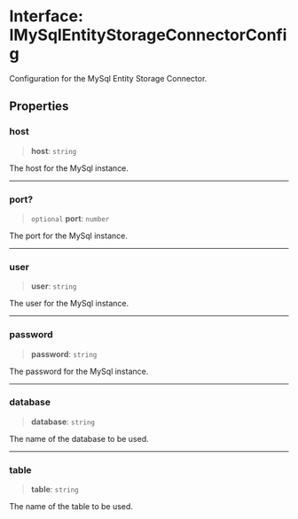 # Interface: IMySqlEntityStorageConnectorConfig

Configuration for the MySql Entity Storage Connector.

## Properties

### host

> **host**: `string`

The host for the MySql instance.

***

### port?

> `optional` **port**: `number`

The port for the MySql instance.

***

### user

> **user**: `string`

The user for the MySql instance.

***

### password

> **password**: `string`

The password for the MySql instance.

***

### database

> **database**: `string`

The name of the database to be used.

***

### table

> **table**: `string`

The name of the table to be used.
